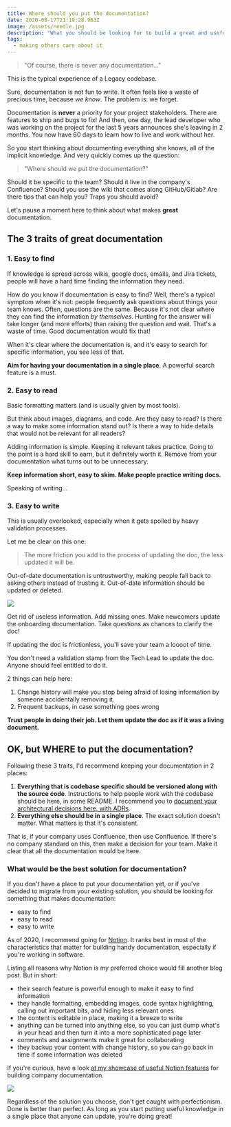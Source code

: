 ```yaml
---
title: Where should you put the documentation?
date: 2020-08-17T21:19:28.963Z
image: /assets/needle.jpg
description: "What you should be looking for to build a great and useful documentation."
tags:
  - making others care about it
---
```


> "Of course, there is never any documentation…"

This is the typical experience of a Legacy codebase.

Sure, documentation is not fun to write. It often feels like a waste of precious time, because _we know_. The problem is: we forget.

Documentation is **never** a priority for your project stakeholders. There are features to ship and bugs to fix! And then, one day, the lead developer who was working on the project for the last 5 years announces she's leaving in 2 months. You now have 60 days to learn how to live and work without her.

So you start thinking about documenting everything she knows, all of the implicit knowledge. And very quickly comes up the question:

> "Where should we put the documentation?"

Should it be specific to the team? Should it live in the company's Confluence? Should you use the wiki that comes along GitHub/Gitlab? Are there tips that can help you? Traps you should avoid?

Let's pause a moment here to think about what makes **great** documentation.

## The 3 traits of great documentation

### 1. Easy to find

If knowledge is spread across wikis, google docs, emails, and Jira tickets, people will have a hard time finding the information they need.

How do you know if documentation is easy to find? Well, there's a typical symptom when it's not: people frequently ask questions about things your team knows. Often, questions are the same. Because it's not clear where they can find the information _by themselves_. Hunting for the answer will take longer (and more efforts) than raising the question and wait. That's a waste of time. Good documentation would fix that!

When it's clear where the documentation is, and it's easy to search for specific information, you see less of that.

**Aim for having your documentation in a single place**. A powerful search feature is a must.

### 2. Easy to read

Basic formatting matters (and is usually given by most tools).

But think about images, diagrams, and code. Are they easy to read? Is there a way to make some information stand out? Is there a way to hide details that would not be relevant for all readers?

Adding information is simple. Keeping it relevant takes practice. Going to the point is a hard skill to earn, but it definitely worth it. Remove from your documentation what turns out to be unnecessary.

**Keep information short, easy to skim. Make people practice writing docs.**

Speaking of writing…

### 3. Easy to write

This is usually overlooked, especially when it gets spoiled by heavy validation processes.

Let me be clear on this one:

> The more friction you add to the process of updating the doc, the less updated it will be.

Out-of-date documentation is untrustworthy, making people fall back to asking others instead of trusting it. Out-of-date information should be updated or deleted.

![](./up-to-date-documentation.jpg)

Get rid of useless information. Add missing ones. Make newcomers update the onboarding documentation. Take questions as chances to clarify the doc!

If updating the doc is frictionless, you'll save your team a loooot of time.

You don't need a validation stamp from the Tech Lead to update the doc. Anyone should feel entitled to do it.

2 things can help here:

1. Change history will make you stop being afraid of losing information by someone accidentally removing it.
2. Frequent backups, in case something goes wrong

**Trust people in doing their job. Let them update the doc as if it was a living document.**

## OK, but WHERE to put the documentation?

Following these 3 traits, I'd recommend keeping your documentation in 2 places:

1. **Everything that is codebase specific should be versioned along with the source code**. Instructions to help people work with the codebase should be here, in some README. I recommend you to [document your architectural decisions here, with ADRs](https://understandlegacycode.com/blog/earn-maintainers-esteem-with-adrs).
2. **Everything else should be in a single place**. The exact solution doesn't matter. What matters is that it's consistent.

That is, if your company uses Confluence, then use Confluence. If there's no company standard on this, then make a decision for your team. Make it clear that all the documentation would be here.

### What would be the best solution for documentation?

If you don't have a place to put your documentation yet, or if you've decided to migrate from your existing solution, you should be looking for something that makes documentation:

- easy to find
- easy to read
- easy to write

As of 2020, I recommend going for [Notion](https://www.notion.so/). It ranks best in most of the characteristics that matter for building handy documentation, especially if you're working in software.

Listing all reasons why Notion is my preferred choice would fill another blog post. But in short:

- their search feature is powerful enough to make it easy to find information
- they handle formatting, embedding images, code syntax highlighting, calling out important bits, and hiding less relevant ones
- the content is editable in place, making it a breeze to write
- anything can be turned into anything else, so you can just dump what's in your head and then turn it into a more sophisticated page later
- comments and assignments make it great for collaborating
- they backup your content with change history, so you can go back in time if some information was deleted

If you're curious, have a look [at my showcase of useful Notion features](https://www.notion.so/Showcase-of-useful-Notion-features-d344bc6bf3c64eb88522cd746a206077) for building company documentation.

[![](./notion-showcase.png)](https://www.notion.so/Showcase-of-useful-Notion-features-d344bc6bf3c64eb88522cd746a206077)

Regardless of the solution you choose, don't get caught with perfectionism. Done is better than perfect. As long as you start putting useful knowledge in a single place that anyone can update, you're doing great!
